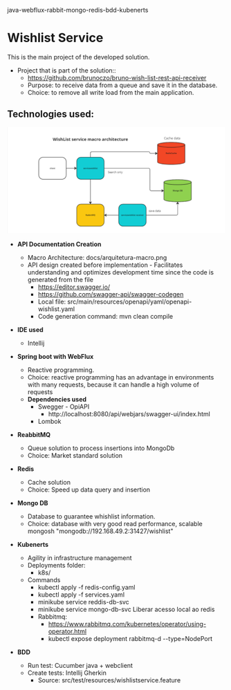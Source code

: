 
java-webflux-rabbit-mongo-redis-bdd-kubenerts


# Wishlist Service

This is the main project of the developed solution. 

* Project that is part of the solution::
  * https://github.com/brunoczo/bruno-wish-list-rest-api-receiver 
  * Purpose: to receive data from a queue and save it in the database.
  * Choice: to remove all write load from the main application.


## Technologies used:
![Alt text](docs/macro_architecture.png?raw=true "Title")
* **API Documentation Creation**
    * Macro Architecture: docs/arquitetura-macro.png
    * API design created before implementation - Facilitates understanding and optimizes development time since the code is generated from the file
        * https://editor.swagger.io/
        * https://github.com/swagger-api/swagger-codegen
        * Local file: src/main/resources/openapi/yaml/openapi-wishlist.yaml
        * Code generation command:  mvn clean compile

* **IDE used**
  * Intellij

* **Spring boot with WebFlux**
    * Reactive programming.
    * Choice: reactive programming has an advantage in environments with many requests, because it can handle a high volume of requests
    * **Dependencies used**
        * Swegger - OpiAPI
            * http://localhost:8080/api/webjars/swagger-ui/index.html
        * Lombok

* **ReabbitMQ**
    * Queue solution to process insertions into MongoDb
    * Choice: Market standard solution

* **Redis**
    * Cache solution
    * Choice: Speed up data query and insertion

* **Mongo DB**
    * Database to guarantee whishlist information.
    * Choice: database with very good read performance, scalable
      mongosh "mongodb://192.168.49.2:31427/wishlist"

* **Kubenerts**
    * Agility in infrastructure management
    * Deployments folder:
      * k8s/
    * Commands 
      * kubectl apply -f redis-config.yaml
      * kubectl apply -f services.yaml
      * minikube service   reddis-db-svc
      * minikube service  mongo-db-svc
        Liberar acesso local ao redis
      * Rabbitmq:
        * https://www.rabbitmq.com/kubernetes/operator/using-operator.html
        * kubectl expose deployment rabbitmq-d --type=NodePort

* **BDD**
  * Run test: Cucumber java + webclient
  * Create tests: Intellij Gherkin
    * Source: src/test/resources/wishlistservice.feature

